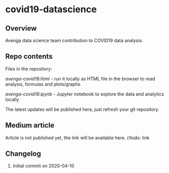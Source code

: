 # covid19-datascience

## Overview

Avenga data science team contribution to COVID19 data analysis.

## Repo contents

Files in the repository:

*avenga-covid19.html* - run it locally as HTML file in the browser to read analysis, formulas and plots/graphs

*avenga-covid19.ipynb* - Jupyter notebook to explore the data and analytics locally

The latest updates will be published here, just refresh your git repository.

## Medium article

Article is not published yet, the link will be available here.
//todo: link

## Changelog

1. Initial commit on 2020-04-10
